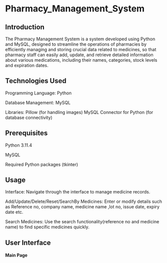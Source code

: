 # Pharmacy_Management_System
## Introduction
The Pharmacy Management System is a system developed using Python and MySQL, designed to streamline the operations of pharmacies by efficiently managing and storing crucial data related to medicines, so that pharmacy staff can easily add, update, and retrieve detailed information about various medications, including their names, categories, stock levels and expiration dates.
## Technologies Used
Programming Language: Python

Database Management: MySQL

Libraries:
Pillow (for handling images)
MySQL Connector for Python (for database connectivity)
## Prerequisites
Python 3.11.4

MySQL

Required Python packages (tkinter)
## Usage
Interface: Navigate through the interface to manage medicine records.

Add/Update/Delete/Reset/SearchBy Medicines: Enter or modify details such as Reference no, company name, medicine name ,lot no, issue date, expiry date etc.

Search Medicines: Use the search functionality(reference no and medicine name) to find specific medicines quickly.

## User Interface
  #### Main Page
  

